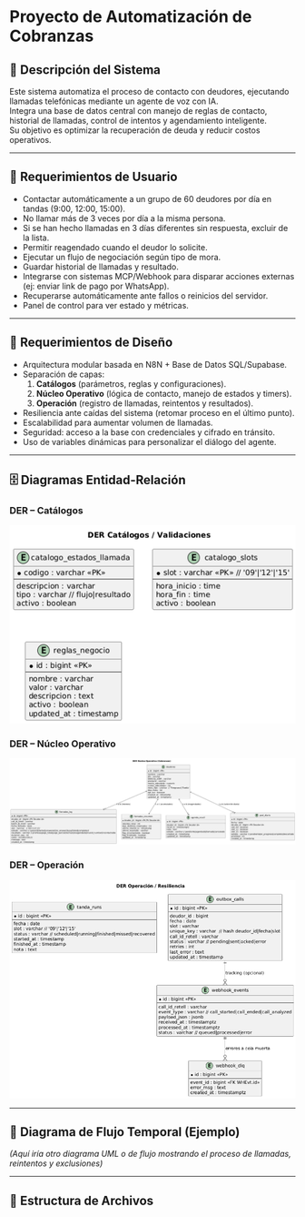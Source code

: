 # Proyecto de Automatización de Cobranzas

## 📄 Descripción del Sistema
Este sistema automatiza el proceso de contacto con deudores, ejecutando llamadas telefónicas mediante un agente de voz con IA.  
Integra una base de datos central con manejo de reglas de contacto, historial de llamadas, control de intentos y agendamiento inteligente.  
Su objetivo es optimizar la recuperación de deuda y reducir costos operativos.

---

## 📌 Requerimientos de Usuario
- Contactar automáticamente a un grupo de 60 deudores por día en tandas (9:00, 12:00, 15:00).
- No llamar más de 3 veces por día a la misma persona.
- Si se han hecho llamadas en 3 días diferentes sin respuesta, excluir de la lista.
- Permitir reagendado cuando el deudor lo solicite.
- Ejecutar un flujo de negociación según tipo de mora.
- Guardar historial de llamadas y resultado.
- Integrarse con sistemas MCP/Webhook para disparar acciones externas (ej: enviar link de pago por WhatsApp).
- Recuperarse automáticamente ante fallos o reinicios del servidor.
- Panel de control para ver estado y métricas.

---

## 🎯 Requerimientos de Diseño
- Arquitectura modular basada en N8N + Base de Datos SQL/Supabase.
- Separación de capas:  
  1. **Catálogos** (parámetros, reglas y configuraciones).  
  2. **Núcleo Operativo** (lógica de contacto, manejo de estados y timers).  
  3. **Operación** (registro de llamadas, reintentos y resultados).
- Resiliencia ante caídas del sistema (retomar proceso en el último punto).
- Escalabilidad para aumentar volumen de llamadas.
- Seguridad: acceso a la base con credenciales y cifrado en tránsito.
- Uso de variables dinámicas para personalizar el diálogo del agente.

---

## 🗄 Diagramas Entidad-Relación

### DER – Catálogos
![DER Catálogos](./catalogosDer.png)

### DER – Núcleo Operativo
![DER Núcleo Operativo](./nucleoOperativoDer.png)

### DER – Operación
![DER Operación](./operacionDer.png)

---

## 🔄 Diagrama de Flujo Temporal (Ejemplo)
*(Aquí iría otro diagrama UML o de flujo mostrando el proceso de llamadas, reintentos y exclusiones)*

---

## 📂 Estructura de Archivos
